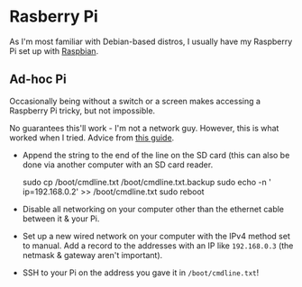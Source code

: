 # Rasberry Pi

As I'm most familiar with Debian-based distros, I usually have my Raspberry Pi set up with [Raspbian](http://www.raspbian.org/).

## Ad-hoc Pi

Occasionally being without a switch or a screen makes accessing a Raspberry Pi tricky, but not impossible. 

No guarantees this'll work - I'm not a network guy. However, this is what worked when I tried. Advice from [this guide](http://pihw.wordpress.com/guides/direct-network-connection/in-a-nut-shell-direct-network-connection/).

* Append the string to the end of the line on the SD card (this can also be done via another computer with an SD card reader.



    sudo cp /boot/cmdline.txt /boot/cmdline.txt.backup
    sudo echo -n ' ip=192.168.0.2' >> /boot/cmdline.txt
    sudo reboot


    
* Disable all networking on your computer other than the ethernet cable between it & your Pi. 
* Set up a new wired network on your computer with the IPv4 method set to manual. Add a record to the addresses with an IP like `192.168.0.3` (the netmask & gateway aren't important).
* SSH to your Pi on the address you gave it in `/boot/cmdline.txt`!
